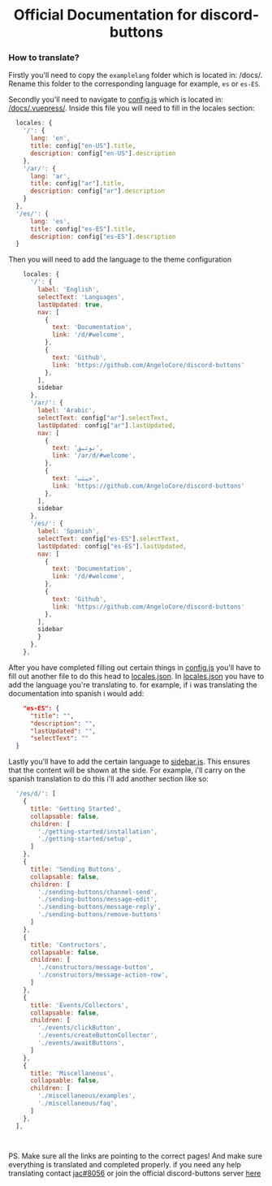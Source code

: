 <div align="center">
<h1>Official Documentation for discord-buttons</h1>
</div>


### How to translate?   

Firstly you'll need to copy the `examplelang` folder which is located in: /docs/. Rename this folder to the corresponding language for example, `es` or `es-ES`.

Secondly you'll need to navigate to [config.js](/docs/.vuepress/config.js) which is located in: [/docs/.vuepress/](/docs/.vuepress). Inside this file you will need to fill in the locales section:

```js
  locales: {
    '/': {
      lang: 'en',
      title: config["en-US"].title,
      description: config["en-US"].description
    },
    '/ar/': {
      lang: 'ar',
      title: config["ar"].title,
      description: config["ar"].description
    }
  },
  '/es/': {
      lang: 'es',
      title: config["es-ES"].title,
      description: config["es-ES"].description
  }
```
Then you will need to add the language to the theme configuration 

```js
    locales: {
      '/': {
        label: 'English',
        selectText: 'Languages',
        lastUpdated: true,
        nav: [
          {
            text: 'Documentation',
            link: '/d/#welcome',
          },
          {
            text: 'Github',
            link: 'https://github.com/AngeloCore/discord-buttons'
          },
        ],
        sidebar
      },
      '/ar/': {
        label: 'Arabic',
        selectText: config["ar"].selectText,
        lastUpdated: config["ar"].lastUpdated,
        nav: [
          {
            text: 'توثيق',
            link: '/ar/d/#welcome',
          },
          {
            text: 'جيثب',
            link: 'https://github.com/AngeloCore/discord-buttons'
          },
        ],
        sidebar
      },
      '/es/': {
        label: 'Spanish',
        selectText: config["es-ES"].selectText,
        lastUpdated: config["es-ES"].lastUpdated,
        nav: [
          {
            text: 'Documentation',
            link: '/d/#welcome',
          },
          {
            text: 'Github',
            link: 'https://github.com/AngeloCore/discord-buttons'
          },
        ],
        sidebar
        }
      },
    },
  ```
  After you have completed filling out certain things in [config.js](/docs/.vuepress/config.js) you'll have to fill out another file to do this head to [locales.json](/docs/.vuepress/assets/locales/locales.json). In [locales.json](/docs/.vuepress/assets/locales/locales.json) you have to add the language you're translating to. for example, if i was translating the documentation into spanish i would add:
  ```json
      "es-ES": {
        "title": "",
        "description": "",
        "lastUpdated": "",
        "selectText": ""
    }
```
Lastly you'll have to add the certain language to [sidebar.js](/docs/.vuepress/components/sidebar.js). This ensures that the content will be shown at the side. For example, i'll carry on the spanish translation to do this i'll add another section like so:
```js
  '/es/d/': [
    {
      title: 'Getting Started',
      collapsable: false,
      children: [
        './getting-started/installation',
        './getting-started/setup',
      ]
    },
    {
      title: 'Sending Buttons',
      collapsable: false,
      children: [
        './sending-buttons/channel-send',
        './sending-buttons/message-edit',
        './sending-buttons/message-reply',
        './sending-buttons/remove-buttons'
      ]
    },
    {
      title: 'Contructors',
      collapsable: false,
      children: [
        './constructors/message-button',
        './constructors/message-action-row',
      ]
    },
    {
      title: 'Events/Collectors',
      collapsable: false,
      children: [
        './events/clickButton',
        './events/createButtonCollector',
        './events/awaitButtons',
      ]
    },
    {
      title: 'Miscellaneous',
      collapsable: false,
      children: [
        './miscellaneous/examples',
        './miscellaneous/faq',
      ]
    },
  ],




```

PS. Make sure all the links are pointing to the correct pages! And make sure everything is translated and completed properly. if you need any help translating contact [jac#8056](https://discord.com/users/513417959214022690) or join the official discord-buttons server [here](https://discord.gg/src)
